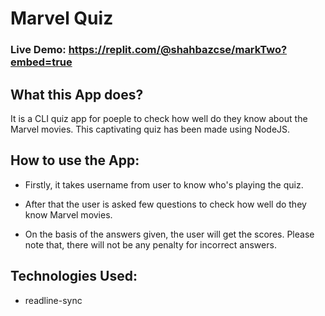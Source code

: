 # Marvel Quiz

### Live Demo: https://replit.com/@shahbazcse/markTwo?embed=true

## What this App does?
It is a CLI quiz app for poeple to check how well do they know about the Marvel movies. This captivating quiz has been made using NodeJS.

## How to use the App:

- Firstly, it takes username from user to know who's playing the quiz.

- After that the user is asked few questions to check how well do they know Marvel movies.

- On the basis of the answers given, the user will get the scores. Please note that, there will not be any penalty for incorrect answers.

## Technologies Used:

- readline-sync